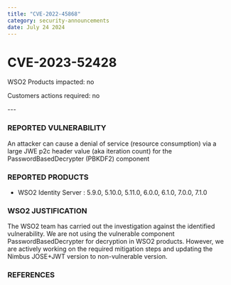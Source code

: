 ```yaml
---
title: "CVE-2022-45868"
category: security-announcements
date: July 24 2024
---
```


# CVE-2023-52428

<p class="doc-info">WSO2 Products impacted: no</p>
<p class="doc-info">Customers actions required: no</p>
---

### REPORTED VULNERABILITY

An attacker can cause a denial of service (resource consumption) via a large JWE p2c header value (aka iteration count) for the PasswordBasedDecrypter (PBKDF2) component

### REPORTED PRODUCTS

- WSO2 Identity Server : 5.9.0, 5.10.0, 5.11.0, 6.0.0, 6.1.0, 7.0.0, 7.1.0

### WSO2 JUSTIFICATION

The WSO2 team has carried out the investigation against the identified vulnerability. We are not using the vulnerable component PasswordBasedDecrypter for decryption in WSO2 products. However, we are actively working on the required mitigation steps and updating the Nimbus JOSE+JWT version to non-vulnerable version.

### REFERENCES
[^1]: [https://nvd.nist.gov/vuln/detail/cve-2023-52428](https://nvd.nist.gov/vuln/detail/cve-2023-52428)

